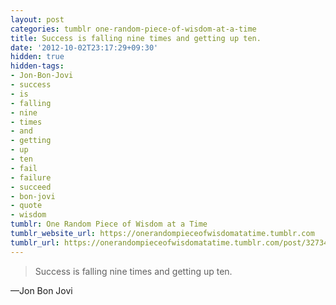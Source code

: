 ```yaml
---
layout: post
categories: tumblr one-random-piece-of-wisdom-at-a-time
title: Success is falling nine times and getting up ten.
date: '2012-10-02T23:17:29+09:30'
hidden: true
hidden-tags:
- Jon-Bon-Jovi
- success
- is
- falling
- nine
- times
- and
- getting
- up
- ten
- fail
- failure
- succeed
- bon-jovi
- quote
- wisdom
tumblr: One Random Piece of Wisdom at a Time
tumblr_website_url: https://onerandompieceofwisdomatatime.tumblr.com
tumblr_url: https://onerandompieceofwisdomatatime.tumblr.com/post/32734539407/success-is-falling-nine-times-and-getting-up-ten
---
```

> Success is falling nine times and getting up ten.

—Jon Bon Jovi

